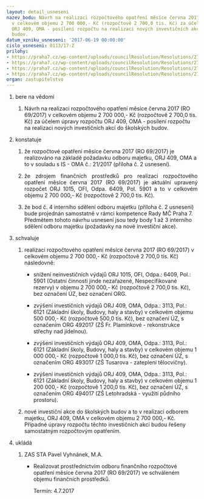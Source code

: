 ```yaml
---
layout: detail_usneseni
nazev_bodu: Návrh na realizaci rozpočtového opatření měsíce června 2017 (RO 69/2017)
  v celkovém objemu 2 700 000,- Kč (rozpočtově 2 700,0 tis. Kč) za účelem úpravy rozpočtu
  ORJ 409, OMA - posílení rozpočtu na realizaci nových investičních akcí do školských
  budov.
datum_vzniku_usneseni: '2017-06-19 00:00:00'
cislo_usneseni: 0113/17-Z
prilohy:
- https://praha7.cz/wp-content/uploads/councilResolution/Resolutions/27231/export/Duvodovazprava~218243.docx
- https://praha7.cz/wp-content/uploads/councilResolution/Resolutions/27231/export/ISOMAPozadaveknarozpoctoveopatreni_UR_06_2017~218242.doc
- https://praha7.cz/wp-content/uploads/councilResolution/Resolutions/27231/export/Usneseni_R_MC_0576_17_R~218241.pdf
- https://praha7.cz/wp-content/uploads/councilResolution/Resolutions/27231/export/export~301179.pdf
organ: zastupitelstvo
---
```

<ol class="urzList_view" id="urzList">
<li id="" class="urzClass1"><span name="1">bere na vědomí</span> 
<ol class="urzOlClass">
<li id="" class="urzClass2" style="TEXT-ALIGN: left"><span><p>Návrh na realizaci rozpočtového opatření měsíce června 2017 (RO 69/2017) v celkovém objemu 2 700 000,- Kč (rozpočtově 2 700,0 tis. Kč) za účelem úpravy rozpočtu ORJ 409, OMA - posílení rozpočtu na realizaci nových investičních akcí do školských budov.</p></span></li></ol></li>
<li id="" class="urzClass1"><span name="6">konstatuje</span> 
<ol id="" class="urzOlClass">
<li id="" class="urzClass2" style="TEXT-ALIGN: left"><span><p>že rozpočtové opatření měsíce června 2017 (RO 69/2017)&nbsp;je realizováno na základě požadavku odboru majetku, ORJ 409, OMA a to v souladu s IS - OMA č.: 21/2017 (příloha č. 2 usnesení).</p></span></li>
<li id="" class="urzClass2" style="TEXT-ALIGN: justify"><span><p style="TEXT-ALIGN: justify" data-mce-style="text-align: justify;">že zdrojem finančních prostředků pro realizaci rozpočtového opatření měsíce června 2017 (RO 69/2017) je aktuální upravený rozpočet ORJ 1015, OFI, Odpa. 6409, Pol. 5901 a to v celkovém objemu 2 700 000,- Kč (rozpočtově 2 700,0 tis. Kč). <br></p></span></li><li style="text-align: left;" id="" class="urzClass2"><span><p>že bod č. 4 interního sdělení odboru majetku (příloha č. 2 usnesení) bude projednán samostatně v rámci kompetence Rady MČ Praha 7. Předmětem tohoto návrhu usnesení jsou tedy body 1 až 3 interního sdělení odboru majetku (požadavky na nové investiční akce).</p></span></li>
</ol></li>
<li id="" class="urzClass1"><span name="24">schvaluje</span> 
<ol id="" class="urzOlClass">
<li id="" class="urzClass2" style="TEXT-ALIGN: left"><span><p>realizaci rozpočtového opatření&nbsp;měsíce června 2017 (RO 69/2017) v celkovém objemu 2 700 000,- Kč (rozpočtově 2 700,0 tis. Kč) následovně:</p></span>
<ul class="urzUlClass">
<li id="" class="urzClass3" style="TEXT-ALIGN: left"><span><p>snížení neinvestičních výdajů ORJ 1015, OFI, Odpa.: 6409, Pol.: 5901 (Ostatní činnosti jinde nezařazené, Nespecifikované rezervy) v objemu 2 700 000,- Kč (rozpočtově 2 700,0 tis. Kč), bez označení ÚZ, bez označení ORG.<br></p></span></li>
<li id="" class="urzClass3" style="TEXT-ALIGN: left"><span><p>zvýšení investičních výdajů ORJ 409, OMA, Odpa.: 3113, Pol.: 6121 (Základní školy, Budovy, haly a stavby) v celkovém objemu 500 000,- Kč (rozpočtově 500,0 tis. Kč), bez označení ÚZ, s označením ORG 492017 (ZŠ Fr. Plamínkové - rekonstrukce střechy nad jídelnou).</p></span></li><li style="text-align: left;" id="" class="urzClass3"><span><p>zvýšení investičních výdajů ORJ 409, OMA, Odpa.: 3113, Pol.: 6121 (Základní školy, Budovy, haly a stavby) v celkovém objemu 1 000 000,- Kč (rozpočtově 1 000,0 tis. Kč), bez označení ÚZ, s označením ORG 493017 (ZŠ Tusarova - zateplení tělocvičny).</p></span></li><li style="text-align: left;" id="" class="urzClass3"><span><p>zvýšení investičních výdajů ORJ 409, OMA, Odpa.: 3113, Pol.: 6121 (Základní školy, Budovy, haly a stavby) v celkovém objemu 1 200 000,- Kč (rozpočtově 1 200,0 tis. Kč), bez označení ÚZ, s označením ORG 494017 (ZŠ Letohradská - využití půdního prostoru).</p></span></li></ul></li><li style="text-align: left;" id="" class="urzClass2"><span><p>nové investiční akce do školských budov a to v realizaci odborem majetku, ORJ 409, OMA v celkovém objemu 2 700 000,- Kč. Případné úpravy rozpočtu těchto investičních akcí budou řešeny samostatným rozpočtovým opatřením.</p></span></li>
</ol></li><li class="urzClass1" id="urzUkoly"><span name="1">ukládá</span><ol class="urzOlClass"><li class="urzClass2"><span><p>ZAS STA Pavel Vyhnánek, M.A.</p></span><ul class="urzUlClass"><li class="urzClass3"><span><p>Realizovat prostřednictvím odboru finančního rozpočtové opatření měsíce června 2017 (RO 69/2017) ve schváleném objemu finančních prostředků.</p></span><span class="urzUkolTermin">  Termín:&nbsp;4.7.2017</span></li></ul></li></ol></li>
</ol>